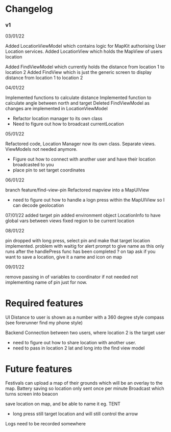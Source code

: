 #  Changelog

### v1

03/01/22
 
Added LocationViewModel which contains logic for MapKit authorising User Location services.
Added LocationView which holds the MapView of users location

Added FindViewModel which currently holds the distance from location 1 to location 2
Added FindView which is just the generic screen to display distance from location 1 to location 2

04/01/22

Implemented functions to calculate distance 
Implemented function to calculate angle between north and target
Deleted FindViewModel as changes are implemented in LocationViewModel

- Refactor location manager to its own class
- Need to figure out how to broadcast currentLocation 

05/01/22

Refactored code, Location Manager now its own class. Separate views. ViewModels not needed anymore.

- Figure out how to connect with another user and have their location broadcasted to you
- place pin to set target coordinates

06/01/22

branch feature/find-view-pin
Refactored mapview into a MapUIView
- need to figure out how to handle a logn press within the MapUIView so I can decode geolocation

07/01/22
added target pin
added environment object LocationInfo to have global vars between views
fixed region to be current location

08/01/22

pin dropped with long press, select pin and make that target location implemented.
problem with waitig for alert prompt to give name as this only runs after the handlePress func has been completed
? on tap ask if you want to save a location, give it a name and icon on map

09/01/22

remove passing in of variables to coordinator if not needed
not implementing name of pin just for now.


# Required features

UI
Distance to user is shown as a number with a 360 degree style compass (see forerunner find my phone style) 

Backend
Connection between two users, where location 2 is the target user
- need to figure out how to share location with another user.
- need to pass in location 2 lat and long into the find view model
  


# Future features
Festivals can upload a map of their grounds which will be an overlay to the map.
Battery saving so location only sent once per minute
Broadcast which turns screen into beacon

save location on map, and be able to name it eg. TENT
- long press still target location and will still control the arrow

Logs need to be recorded somewhere
